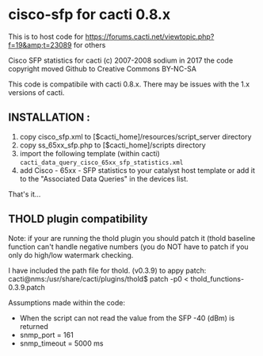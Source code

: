 # cisco-sfp for cacti 0.8.x
This is to host code for https://forums.cacti.net/viewtopic.php?f=19&amp;t=23089 for others

Cisco SFP statistics for cacti (c) 2007-2008 sodium 
in 2017 the code copyright moved Github to Creative Commons BY-NC-SA

This code is compatibile with cacti 0.8.x.  There may be issues with the 1.x versions of cacti.

## INSTALLATION :
1. copy cisco_sfp.xml to [$cacti_home]/resources/script_server directory
2. copy ss_65xx_sfp.php to [$cacti_home]/scripts directory
3. import the following template (within cacti) `cacti_data_query_cisco_65xx_sfp_statistics.xml`
4. add Cisco - 65xx - SFP statistics to your catalyst host template or add it to the "Associated Data Queries" in the devices list.

That's it...

## THOLD plugin compatibility

Note: if your are running the thold plugin you should patch it (thold baseline function can't handle negative numbers (you do NOT have to patch if you only do high/low watermark checking.

I have included the path file for thold. (v0.3.9) to appy patch: cacti@nms:/usr/share/cacti/plugins/thold$ patch -p0 < thold_functions-0.3.9.patch

Assumptions made within the code:
- When the script can not read the value from the SFP -40 (dBm) is returned
- snmp_port = 161
- snmp_timeout = 5000 ms
